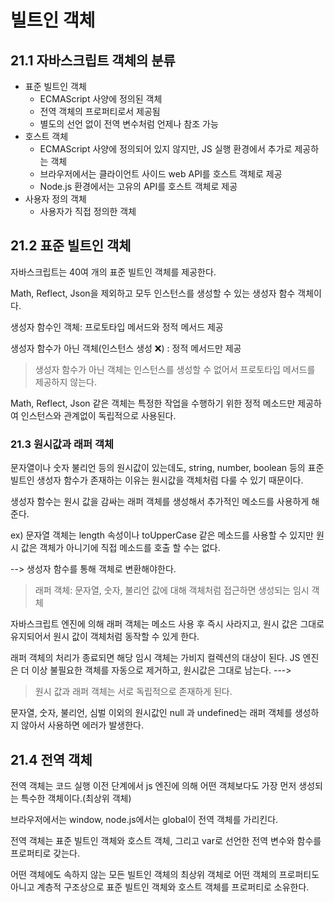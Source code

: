 # 빌트인 객체

## 21.1 자바스크립트 객체의 분류
- 표준 빌트인 객체
    - ECMAScript 사양에 정의된 객체
    - 전역 객체의 프로퍼티로서 제공됨
    - 별도의 선언 없이 전역 변수처럼 언제나 참조 가능
- 호스트 객체
    - ECMAScript 사양에 정의되어 있지 않지만, JS 실행 환경에서 추가로 제공하는 객체
    - 브라우저에서는 클라이언트 사이드 web API를 호스트 객체로 제공
    - Node.js 환경에서는 고유의 API를 호스트 객체로 제공
- 사용자 정의 객체
    - 사용자가 직접 정의한 객체

## 21.2 표준 빌트인 객체
자바스크립트는 40여 개의 표준 빌트인 객체를 제공한다.

Math, Reflect, Json을 제외하고 모두 인스턴스를 생성할 수 있는 생성자 함수 객체이다. 

생성자 함수인 객체: 프로토타입 메서드와 정적 메서드 제공

생성자 함수가 아닌 객체(인스턴스 생성 ❌) : 정적 메서드만 제공

> 생성자 함수가 아닌 객체는 인스턴스를 생성할 수 없어서 프로토타입 메서드를 제공하지 않는다. 

Math, Reflect, Json 같은 객체는 특정한 작업을 수행하기 위한 정적 메소드만 제공하여 인스턴스와 관계없이 독립적으로 사용된다.

### 21.3 원시값과 래퍼 객체
문자열이나 숫자 불리언 등의 원시값이 있는데도, string, number, boolean 등의 표준 빌트인 생성자 함수가 존재하는 이유는 원시값을 객체처럼 다룰 수 있기 때문이다.

생성자 함수는 원시 값을 감싸는 래퍼 객체를 생성해서 추가적인 메소드를 사용하게 해준다.

ex) 문자열 객체는 length 속성이나 toUpperCase 같은 메소드를 사용할 수 있지만 원시 값은 객체가 아니기에 직접 메소드를 호출 할 수는 없다. 

--> 생성자 함수를 통해 객체로 변환해야한다. 

> 래퍼 객체: 문자열, 숫자, 불리언 값에 대해 객체처럼 접근하면 생성되는 임시 객체

자바스크립트 엔진에 의해 래퍼 객체는 메소드 사용 후 즉시 사라지고, 원시 값은 그대로 유지되어서 원시 값이 객체처럼 동작할 수 있게 한다. 


래퍼 객체의 처리가 종료되면 해당 임시 객체는 가비지 컬렉션의 대상이 된다. JS 엔진은 더 이상 불필요한 객체를 자동으로 제거하고, 원시값은 그대로 남는다. --->

> 원시 값과 래퍼 객체는 서로 독립적으로 존재하게 된다.

문자열, 숫자, 불리언, 심벌 이외의 원시값인 null 과 undefined는 래퍼 객체를 생성하지 않아서 사용하면 에러가 발생한다. 

## 21.4 전역 객체

전역 객체는 코드 실행 이전 단계에서 js 엔진에 의해 어떤 객체보다도 가장 먼저 생성되는 특수한 객체이다.(최상위 객체)

브라우저에서는 window, node.js에서는 global이 전역 객체를 가리킨다.

전역 객체는 표준 빌트인 객체와 호스트 객체, 그리고 var로 선언한 전역 변수와 함수를 프로퍼티로 갖는다. 

어떤 객체에도 속하지 않는 모든 빌트인 객체의 최상위 객체로 어떤 객체의 프로퍼티도 아니고 계층적 구조상으로 표준 빌트인 객체와 호스트 객체를 프로퍼티로 소유한다.
